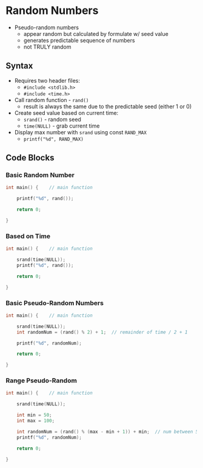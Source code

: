 # Random Numbers

- Pseudo-random numbers
	- appear random but calculated by formulate w/ seed value
	- generates predictable sequence of numbers
	- not TRULY random
## Syntax

- Requires two header files:
	- `#include <stdlib.h>`
	- `#include <time.h>`
- Call random function - `rand()`
	- result is always the same due to the predictable seed (either 1 or 0)
- Create seed value based on current time:
	- `srand()` - random seed
	- `time(NULL)` - grab current time
- Display max number with `srand` using const `RAND_MAX`
	- `printf("%d", RAND_MAX)`
## Code Blocks

### Basic Random Number

```c
int main() {    // main function

    printf("%d", rand());

    return 0;

}
```
### Based on Time

```c
int main() {    // main function

    srand(time(NULL));
    printf("%d", rand());

    return 0;

}
```
### Basic Pseudo-Random Numbers

```c
int main() {    // main function

    srand(time(NULL));
    int randomNum = (rand() % 2) + 1;  // remainder of time / 2 + 1

    printf("%d", randomNum);

    return 0;

}
```
### Range Pseudo-Random

```c
int main() {    // main function

    srand(time(NULL));

    int min = 50;
    int max = 100;

    int randomNum = (rand() % (max - min + 1)) + min;  // num between 50-100
    printf("%d", randomNum);

    return 0;

}
```